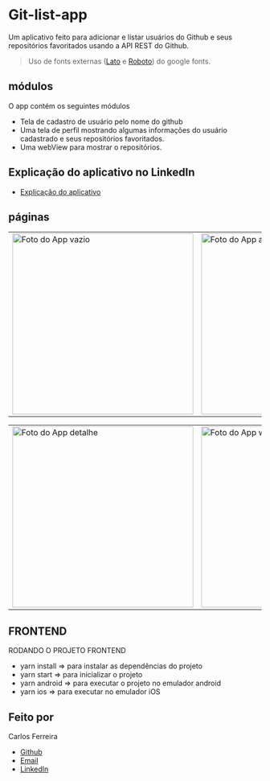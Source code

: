 # Git-list-app
Um aplicativo feito para adicionar e listar usuários do Github e seus repositórios favoritados usando a API REST do Github.
> Uso de fonts externas ([Lato](https://fonts.google.com/specimen/Lato) e [Roboto](https://fonts.google.com/specimen/Roboto)) do google fonts.
## módulos

O app contém os seguintes módulos

* Tela de cadastro de usuário pelo nome do github
* Uma tela de perfil mostrando algumas informações do usuário cadastrado e seus repositórios favoritados.
* Uma webView para mostrar o repositórios.

## Explicação do aplicativo no LinkedIn
* [Explicação do aplicativo](https://www.linkedin.com/posts/carlos-ferreira-4b2ba219a_reactnative-activity-6760602129725034496-QidW)

## páginas
<table>
  <tr>
<td><img src="https://firebasestorage.googleapis.com/v0/b/portfolio-web-7fbff.appspot.com/o/github_projects%2Fgit-list-app%2Fempty.png?alt=media&token=fdcc39cb-8930-4f99-b19b-c1a9c0523db1" alt="Foto do App vazio" width="360" /></td>
<td><img src="https://firebasestorage.googleapis.com/v0/b/portfolio-web-7fbff.appspot.com/o/github_projects%2Fgit-list-app%2Fadded.png?alt=media&token=7a0edf56-d528-4912-9c43-ac12e7ce4854" alt="Foto do App adicionado" width="360" /></td>
</tr>
</table>

<table>
  <tr>
<td><img src="https://firebasestorage.googleapis.com/v0/b/portfolio-web-7fbff.appspot.com/o/github_projects%2Fgit-list-app%2Fdetail.png?alt=media&token=a5098d6c-fd6e-4dd9-aa6a-164a70f455a2" alt="Foto do App detalhe" width="360" /></td>
<td><img src="https://firebasestorage.googleapis.com/v0/b/portfolio-web-7fbff.appspot.com/o/github_projects%2Fgit-list-app%2FwebView.png?alt=media&token=43389bb8-8bc4-4aa8-a566-3fde1ad7cba1" alt="Foto do App webView" width="360" /></td>
</tr>
</table>

## FRONTEND
RODANDO O PROJETO FRONTEND
* yarn install => para instalar as dependências do projeto
* yarn start => para inicializar o projeto
* yarn android => para executar o projeto no emulador android
* yarn ios => para executar no emulador iOS

## Feito por

Carlos Ferreira
* [Github](https://www.github.com/CarlosSTS)
* [Email](mailto://carlossts826@gmail.com)
* [LinkedIn](https://www.linkedin.com/in/carlos-ferreira-4b2ba219a/)

